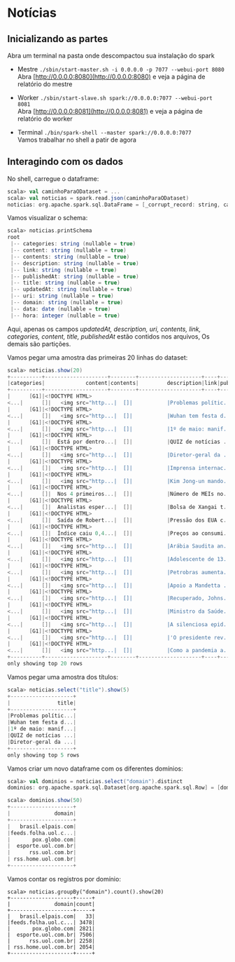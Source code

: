 # Notícias

## Inicializando as partes

Abra um terminal na pasta onde descompactou sua instalação do spark

* Mestre
	`./sbin/start-master.sh -i 0.0.0.0 -p 7077 --webui-port 8080`  
	Abra [http://0.0.0.0:8080](http://0.0.0.0:8080) e veja a página de relatório do mestre

* Worker
	`./sbin/start-slave.sh spark://0.0.0.0:7077 --webui-port 8081`  
	Abra [http://0.0.0.0:8081](http://0.0.0.0:8081) e veja a página de relatório do worker  


* Terminal
	`./bin/spark-shell --master spark://0.0.0.0:7077`  
	Vamos trabalhar no shell a patir de agora

## Interagindo com os dados

No shell, carregue o dataframe:

```scala
scala> val caminhoParaODataset = ...
scala> val noticias = spark.read.json(caminhoParaODataset)
noticias: org.apache.spark.sql.DataFrame = [_corrupt_record: string, categories: string ... 11 more fields]
```

Vamos visualizar o schema:
```scala
scala> noticias.printSchema
root
 |-- categories: string (nullable = true)
 |-- content: string (nullable = true)
 |-- contents: string (nullable = true)
 |-- description: string (nullable = true)
 |-- link: string (nullable = true)
 |-- publishedAt: string (nullable = true)
 |-- title: string (nullable = true)
 |-- updatedAt: string (nullable = true)
 |-- uri: string (nullable = true)
 |-- domain: string (nullable = true)
 |-- data: date (nullable = true)
 |-- hora: integer (nullable = true)
```

Aqui, apenas os campos *updatedAt, description, uri, contents, link, categories, content, title, publishedAt* estão contidos nos arquivos, Os demais são partições.

Vamos pegar uma amostra das primeiras 20 linhas do dataset:

```scala
scala> noticias.show(20)
+----------+--------------------+--------+--------------------+----+-----------+--------------------+---------+--------------------+-------------+----------+----+
|categories|             content|contents|         description|link|publishedAt|               title|updatedAt|                 uri|       domain|      data|hora|
+----------+--------------------+--------+--------------------+----+-----------+--------------------+---------+--------------------+-------------+----------+----+
|      [G1]|<!DOCTYPE HTML>
<...|      []|   <img src="http...|  []|           |Problemas polític...|         |https://g1.globo....|pox.globo.com|2020-04-17|  18|
|      [G1]|<!DOCTYPE HTML>
<...|      []|   <img src="http...|  []|           |Wuhan tem festa d...|         |https://g1.globo....|pox.globo.com|2020-04-08|   7|
|      [G1]|<!DOCTYPE HTML>
<...|      []|   <img src="http...|  []|           |1º de maio: manif...|         |https://g1.globo....|pox.globo.com|2020-05-01|  11|
|      [G1]|<!DOCTYPE HTML>
<...|      []|  Está por dentro...|  []|           |QUIZ de notícias ...|         |https://g1.globo....|pox.globo.com|2020-05-29|  16|
|      [G1]|<!DOCTYPE HTML>
<...|      []|   <img src="http...|  []|           |Diretor-geral da ...|         |https://g1.globo....|pox.globo.com|2020-05-14|  13|
|      [G1]|<!DOCTYPE HTML>
<...|      []|   <img src="http...|  []|           |Imprensa internac...|         |https://g1.globo....|pox.globo.com|2020-03-30|  13|
|      [G1]|<!DOCTYPE HTML>
<...|      []|   <img src="http...|  []|           |Kim Jong-un mando...|         |https://g1.globo....|pox.globo.com|2020-04-27|  19|
|      [G1]|<!DOCTYPE HTML>
<...|      []|  Nos 4 primeiros...|  []|           |Número de MEIs no...|         |https://g1.globo....|pox.globo.com|2020-04-27|  15|
|      [G1]|<!DOCTYPE HTML>
<...|      []|  Analistas esper...|  []|           |Bolsa de Xangai t...|         |https://g1.globo....|pox.globo.com|2020-04-10|  11|
|      [G1]|<!DOCTYPE HTML>
<...|      []|  Saída de Robert...|  []|           |Pressão dos EUA c...|         |https://g1.globo....|pox.globo.com|2020-05-14|  16|
|      [G1]|<!DOCTYPE HTML>
<...|      []|  Índice caiu 0,4...|  []|           |Preços ao consumi...|         |https://g1.globo....|pox.globo.com|2020-04-10|  11|
|      [G1]|<!DOCTYPE HTML>
<...|      []|   <img src="http...|  []|           |Arábia Saudita an...|         |https://g1.globo....|pox.globo.com|2020-05-11|  13|
|      [G1]|<!DOCTYPE HTML>
<...|      []|   <img src="http...|  []|           |Adolescente de 13...|         |https://g1.globo....|pox.globo.com|2020-04-01|   9|
|      [G1]|<!DOCTYPE HTML>
<...|      []|   <img src="http...|  []|           |Petrobras aumenta...|         |https://g1.globo....|pox.globo.com|2020-05-13|  13|
|      [G1]|<!DOCTYPE HTML>
<...|      []|   <img src="http...|  []|           |Apoio a Mandetta ...|         |https://g1.globo....|pox.globo.com|2020-04-08|  12|
|      [G1]|<!DOCTYPE HTML>
<...|      []|   <img src="http...|  []|           |Recuperado, Johns...|         |https://g1.globo....|pox.globo.com|2020-04-27|   8|
|      [G1]|<!DOCTYPE HTML>
<...|      []|   <img src="http...|  []|           |Ministro da Saúde...|         |https://g1.globo....|pox.globo.com|2020-05-14|   8|
|      [G1]|<!DOCTYPE HTML>
<...|      []|   <img src="http...|  []|           |A silenciosa epid...|         |https://g1.globo....|pox.globo.com|2020-03-23|  16|
|      [G1]|<!DOCTYPE HTML>
<...|      []|   <img src="http...|  []|           |'O presidente rev...|         |https://g1.globo....|pox.globo.com|2020-05-06|  17|
|      [G1]|<!DOCTYPE HTML>
<...|      []|   <img src="http...|  []|           |Como a pandemia a...|         |https://g1.globo....|pox.globo.com|2020-05-13|   5|
+----------+--------------------+--------+--------------------+----+-----------+--------------------+---------+--------------------+-------------+----------+----+
only showing top 20 rows
```


Vamos pegar uma amostra dos títulos:

```scala
scala> noticias.select("title").show(5)
+--------------------+
|               title|
+--------------------+
|Problemas polític...|
|Wuhan tem festa d...|
|1º de maio: manif...|
|QUIZ de notícias ...|
|Diretor-geral da ...|
+--------------------+
only showing top 5 rows
```

Vamos criar um novo dataframe com os diferentes domínios:

```scala
scala> val dominios = noticias.select("domain").distinct
dominios: org.apache.spark.sql.Dataset[org.apache.spark.sql.Row] = [domain: string]

scala> dominios.show(50)
+--------------------+                                                          
|              domain|
+--------------------+
|   brasil.elpais.com|
|feeds.folha.uol.c...|
|       pox.globo.com|
|  esporte.uol.com.br|
|      rss.uol.com.br|
| rss.home.uol.com.br|
+--------------------+
```

Vamos contar os registros por domínio:

```
scala> noticias.groupBy("domain").count().show(20)
+--------------------+-----+                                                    
|              domain|count|
+--------------------+-----+
|   brasil.elpais.com|   33|
|feeds.folha.uol.c...| 3478|
|       pox.globo.com| 2821|
|  esporte.uol.com.br| 7506|
|      rss.uol.com.br| 2258|
| rss.home.uol.com.br| 2054|
+--------------------+-----+
```